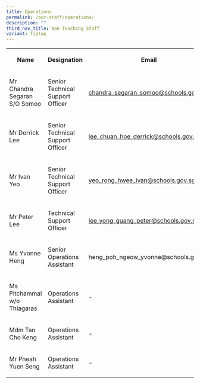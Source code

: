 ```yaml
---
title: Operations
permalink: /our-staff/operations/
description: ""
third_nav_title: Non Teaching Staff
variant: tiptap
---
```

<table style="minWidth: 75px">
<colgroup>
<col>
<col>
<col>
</colgroup>
<tbody>
<tr>
<th rowspan="1" colspan="1">
<p>Name</p>
</th>
<th rowspan="1" colspan="1">
<p>Designation</p>
</th>
<th rowspan="1" colspan="1">
<p>Email</p>
</th>
</tr>
<tr>
<td rowspan="1" colspan="1">
<p>Mr Chandra Segaran S/O Somoo</p>
</td>
<td rowspan="1" colspan="1">
<p>Senior Technical Support Officer</p>
</td>
<td rowspan="1" colspan="1">
<p><a href="mailto:chandra_segaran_somoo@schools.gov.sg" rel="noopener noreferrer nofollow" target="_blank">chandra_segaran_somoo@schools.gov.sg</a>
</p>
</td>
</tr>
<tr>
<td rowspan="1" colspan="1">
<p>Mr Derrick Lee</p>
</td>
<td rowspan="1" colspan="1">
<p>Senior Technical Support Officer</p>
</td>
<td rowspan="1" colspan="1">
<p><a href="mailto:lee_chuan_hoe_derrick@schools.gov.sg" rel="noopener noreferrer nofollow" target="_blank">lee_chuan_hoe_derrick@schools.gov.sg</a>
</p>
</td>
</tr>
<tr>
<td rowspan="1" colspan="1">
<p>Mr Ivan Yeo</p>
</td>
<td rowspan="1" colspan="1">
<p>Senior Technical Support Officer</p>
</td>
<td rowspan="1" colspan="1">
<p><a href="mailto:yeo_rong_hwee_ivan@schools.gov.sg" rel="noopener noreferrer nofollow" target="_blank">yeo_rong_hwee_ivan@schools.gov.sg</a>
</p>
</td>
</tr>
<tr>
<td rowspan="1" colspan="1">
<p>Mr Peter Lee</p>
</td>
<td rowspan="1" colspan="1">
<p>Technical Support Officer</p>
</td>
<td rowspan="1" colspan="1">
<p><a href="mailto:lee_yong_guang_peter@schools.gov.sg" rel="noopener noreferrer nofollow" target="_blank">lee_yong_guang_peter@schools.gov.sg</a>
</p>
</td>
</tr>
<tr>
<td rowspan="1" colspan="1">
<p>Ms Yvonne Heng</p>
</td>
<td rowspan="1" colspan="1">
<p>Senior Operations Assistant</p>
</td>
<td rowspan="1" colspan="1">
<p>heng_poh_ngeow_yvonne@schools.gov.sg</p>
</td>
</tr>
<tr>
<td rowspan="1" colspan="1">
<p>Ms Pitchammal w/o Thiagaras</p>
</td>
<td rowspan="1" colspan="1">
<p>Operations Assistant</p>
</td>
<td rowspan="1" colspan="1">
<p>-</p>
</td>
</tr>
<tr>
<td rowspan="1" colspan="1">
<p>Mdm Tan Cho Keng</p>
</td>
<td rowspan="1" colspan="1">
<p>Operations Assistant</p>
</td>
<td rowspan="1" colspan="1">
<p>-</p>
</td>
</tr>
<tr>
<td rowspan="1" colspan="1">
<p>Mr Pheah Yuen Seng</p>
</td>
<td rowspan="1" colspan="1">
<p>Operations Assistant</p>
</td>
<td rowspan="1" colspan="1">
<p>-</p>
</td>
</tr>
</tbody>
</table>
<p></p>